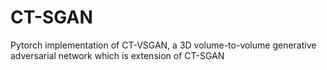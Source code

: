 # CT-SGAN
Pytorch implementation of CT-VSGAN, a 3D volume-to-volume generative adversarial network which is extension of CT-SGAN
